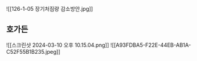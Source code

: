 ![[126-1-05 장기처짐량 감소방안.jpg]]
## 호가든
![[스크린샷 2024-03-10 오후 10.15.04.png]]
![[A93FDBA5-F22E-44EB-AB1A-C52F55B1B235.jpeg]]